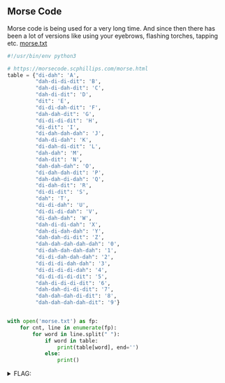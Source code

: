 ## Morse Code

Morse code is being used for a very long time. And since then there has been a lot of versions like using your eyebrows, flashing torches, tapping etc. [morse.txt](./morse.txt ":ignore")

```python
#!/usr/bin/env python3

# https://morsecode.scphillips.com/morse.html
table = {"di-dah": 'A',
         "dah-di-di-dit": 'B',
         "dah-di-dah-dit": 'C',
         "dah-di-dit": 'D',
         "dit": 'E',
         "di-di-dah-dit": 'F',
         "dah-dah-dit": 'G',
         "di-di-di-dit": 'H',
         "di-dit": 'I',
         "di-dah-dah-dah": 'J',
         "dah-di-dah": 'K',
         "di-dah-di-dit": 'L',
         "dah-dah": 'M',
         "dah-dit": 'N',
         "dah-dah-dah": 'O',
         "di-dah-dah-dit": 'P',
         "dah-dah-di-dah": 'Q',
         "di-dah-dit": 'R',
         "di-di-dit": 'S',
         "dah": 'T',
         "di-di-dah": 'U',
         "di-di-di-dah": 'V',
         "di-dah-dah": 'W',
         "dah-di-di-dah": 'X',
         "dah-di-dah-dah": 'Y',
         "dah-dah-di-dit": 'Z',
         "dah-dah-dah-dah-dah": '0',
         "di-dah-dah-dah-dah": '1',
         "di-di-dah-dah-dah": '2',
         "di-di-di-dah-dah": '3',
         "di-di-di-di-dah": '4',
         "di-di-di-di-dit": '5',
         "dah-di-di-di-dit": '6',
         "dah-dah-di-di-dit": '7',
         "dah-dah-dah-di-dit": '8',
         "dah-dah-dah-dah-dit": '9'}


with open('morse.txt') as fp:
    for cnt, line in enumerate(fp):
        for word in line.split(" "):
            if word in table:
                print(table[word], end='')
            else:
                print()

```

<details><summary>FLAG:</summary>

```
tryhackme{T3RN4TI0N4LM0RS3C0D}
```

</details>
